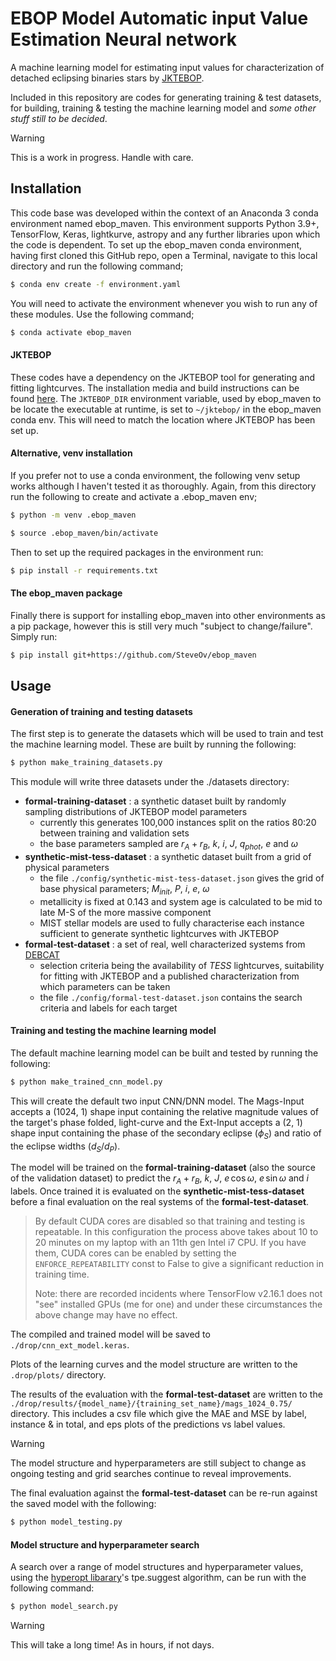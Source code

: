 # EBOP Model Automatic input Value Estimation Neural network
A machine learning model for estimating input values for characterization of detached eclipsing binaries stars by [JKTEBOP](https://www.astro.keele.ac.uk/jkt/codes/jktebop.html).

Included in this repository are codes for generating training & test datasets, for building, training & testing the machine learning model and _some other stuff still to be decided_.

> [!WARNING]  
> This is a work in progress. Handle with care.

## Installation
This code base was developed within the context of an Anaconda 3 conda environment named ebop_maven. This environment supports Python 3.9+, TensorFlow, Keras, lightkurve, astropy and any further libraries upon which the code is dependent. To set up the ebop_maven conda environment, having first cloned this GitHub repo, open a Terminal, navigate to this local directory and run the following command;
```sh
$ conda env create -f environment.yaml
```
You will need to activate the environment whenever you wish to run any of these modules. Use the following command;
```sh
$ conda activate ebop_maven
```
#### JKTEBOP
These codes have a dependency on the JKTEBOP tool for generating and fitting lightcurves. The installation media and build instructions can be found [here](https://www.astro.keele.ac.uk/jkt/codes/jktebop.html). The `JKTEBOP_DIR` environment variable, used by ebop_maven to be locate the executable at runtime, is set to `~/jktebop/` in the ebop_maven conda env. This will need to match the location where JKTEBOP has been set up.

#### Alternative, venv installation
If you prefer not to use a conda environment, the following venv setup works although I haven't tested it as thoroughly. Again, from this directory run the following to create and activate a .ebop_maven env;
```sh
$ python -m venv .ebop_maven

$ source .ebop_maven/bin/activate
```
Then to set up the required packages in the environment run:
```sh
$ pip install -r requirements.txt
```
#### The ebop_maven package
Finally there is support for installing ebop_maven into other environments as a pip package, however this is still very much "subject to change/failure".  Simply run:
```sh
$ pip install git+https://github.com/SteveOv/ebop_maven
```
## Usage

#### Generation of training and testing datasets
The first step is to generate the datasets which will be used to train and test the machine learning model. These are built by running the following:
```sh
$ python make_training_datasets.py
```
This module will write three datasets under the ./datasets directory:
- **formal-training-dataset** : a synthetic dataset built by randomly sampling distributions of JKTEBOP model parameters
    - currently this generates 100,000 instances split on the ratios 80:20 between training and validation sets
    - the base parameters sampled are $r_A+r_B$, $k$, $i$, $J$, $q_{phot}$, $e$ and $\omega$
- **synthetic-mist-tess-dataset** : a synthetic dataset built from a grid of physical parameters
    - the file `./config/synthetic-mist-tess-dataset.json` gives the grid of base physical parameters; $M_{init}$, $P$, $i$, $e$, $\omega$
    - metallicity is fixed at 0.143 and system age is calculated to be mid to late M-S of the more massive component
    - MIST stellar models are used to fully characterise each instance sufficient to generate synthetic lightcurves with JKTEBOP
- **formal-test-dataset** : a set of real, well characterized systems from [DEBCAT](https://www.astro.keele.ac.uk/jkt/debcat/)
    - selection criteria being the availability of _TESS_ lightcurves, suitability for fitting with JKTEBOP and a published characterization from which parameters can be taken
    - the file `./config/formal-test-dataset.json` contains the search criteria and labels for each target

#### Training and testing the machine learning model
The default machine learning model can be built and tested by running the following:
```sh
$ python make_trained_cnn_model.py
```
This will create the default two input CNN/DNN model. The Mags-Input accepts a (1024, 1) shape
input containing the relative magnitude values of the target's phase folded, light-curve
and the Ext-Input accepts a (2, 1) shape input containing the phase of the secondary eclipse
($\phi_S$) and ratio of the eclipse widths ($d_S/d_P$).

The model will be trained on the **formal-training-dataset** (also the source of the validation
dataset) to predict the $r_A+r_B$, $k$, $J$, $e\,\cos{\omega}$, $e\,\sin{\omega}$ and $i$ labels.
Once trained it is evaluated on the **synthetic-mist-tess-dataset** before a final evaluation
on the real systems of the **formal-test-dataset**.

> By default CUDA cores are disabled so that training and testing is repeatable. In this 
> configuration the process above takes about 10 to 20 minutes on my laptop with an 11th gen
> Intel i7 CPU. If you have them, CUDA cores can be enabled by setting the `ENFORCE_REPEATABILITY`
> const to False to give a significant reduction in training time.
>
> Note: there are recorded incidents where TensorFlow v2.16.1 does not "see" installed GPUs
> (me for one) and under these circumstances the above change may have no effect.

The compiled and trained model will be saved to `./drop/cnn_ext_model.keras`.

Plots of the learning curves and the model structure are written to the `.drop/plots/` directory.

The results of the evaluation with the **formal-test-dataset** are written to the
`./drop/results/{model_name}/{training_set_name}/mags_1024_0.75/` directory. This includes
a csv file which give the MAE and MSE by label, instance & in total, and eps plots
of the predictions vs label values.

> [!WARNING]  
> The model structure and hyperparameters are still subject to change as ongoing testing and
> grid searches continue to reveal improvements.

The final evaluation against the **formal-test-dataset** can be re-run against the saved
model with the following:
```sh
$ python model_testing.py
```

#### Model structure and hyperparameter search
A search over a range of model structures and hyperparameter values, using the 
[hyperopt libarary](http://hyperopt.github.io/hyperopt/)'s tpe.suggest algorithm, can be run with
the following command:
```sh
$ python model_search.py
```
> [!WARNING]  
> This will take a long time! As in hours, if not days.
